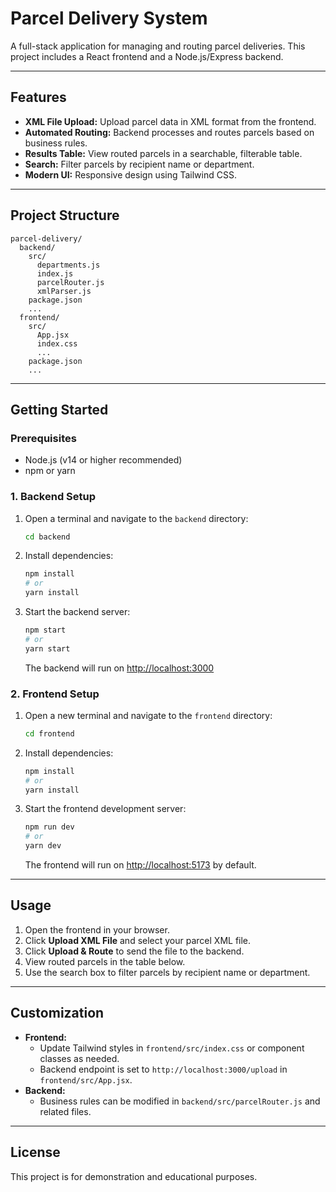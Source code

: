 # Parcel Delivery System

A full-stack application for managing and routing parcel deliveries. This project includes a React frontend and a Node.js/Express backend.

---

## Features
- **XML File Upload:** Upload parcel data in XML format from the frontend.
- **Automated Routing:** Backend processes and routes parcels based on business rules.
- **Results Table:** View routed parcels in a searchable, filterable table.
- **Search:** Filter parcels by recipient name or department.
- **Modern UI:** Responsive design using Tailwind CSS.

---

## Project Structure
```
parcel-delivery/
  backend/
    src/
      departments.js
      index.js
      parcelRouter.js
      xmlParser.js
    package.json
    ...
  frontend/
    src/
      App.jsx
      index.css
      ...
    package.json
    ...
```

---

## Getting Started

### Prerequisites
- Node.js (v14 or higher recommended)
- npm or yarn

### 1. Backend Setup
1. Open a terminal and navigate to the `backend` directory:
   ```bash
   cd backend
   ```
2. Install dependencies:
   ```bash
   npm install
   # or
   yarn install
   ```
3. Start the backend server:
   ```bash
   npm start
   # or
   yarn start
   ```
   The backend will run on [http://localhost:3000](http://localhost:3000)

### 2. Frontend Setup
1. Open a new terminal and navigate to the `frontend` directory:
   ```bash
   cd frontend
   ```
2. Install dependencies:
   ```bash
   npm install
   # or
   yarn install
   ```
3. Start the frontend development server:
   ```bash
   npm run dev
   # or
   yarn dev
   ```
   The frontend will run on [http://localhost:5173](http://localhost:5173) by default.

---

## Usage
1. Open the frontend in your browser.
2. Click **Upload XML File** and select your parcel XML file.
3. Click **Upload & Route** to send the file to the backend.
4. View routed parcels in the table below.
5. Use the search box to filter parcels by recipient name or department.

---

## Customization
- **Frontend:**
  - Update Tailwind styles in `frontend/src/index.css` or component classes as needed.
  - Backend endpoint is set to `http://localhost:3000/upload` in `frontend/src/App.jsx`.
- **Backend:**
  - Business rules can be modified in `backend/src/parcelRouter.js` and related files.

---

## License
This project is for demonstration and educational purposes. 